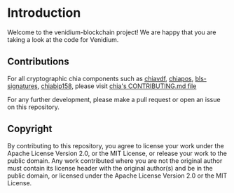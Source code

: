 # Introduction

Welcome to the venidium-blockchain project!
We are happy that you are taking a look at the code for Venidium.

## Contributions

For all cryptographic chia components such as [chiavdf](https://github.com/Chia-Network/chiavdf), [chiapos](https://github.com/Chia-Network/chiapos), [bls-signatures](https://github.com/Chia-Network/bls-signatures), [chiabip158](https://github.com/Chia-Network/chiabip158), please visit [chia's CONTRIBUTING.md file](https://github.com/Chia-Network/chia-blockchain/blob/main/CONTRIBUTING.md)

For any further development, please make a pull request or open an issue on this repository.

## Copyright

By contributing to this repository, you agree to license your work under the Apache License Version 2.0, or the MIT License, or release your work to the public domain. Any work contributed where you are not the original author must contain its license header with the original author(s) and be in the public domain, or licensed under the Apache License Version 2.0 or the MIT License.

